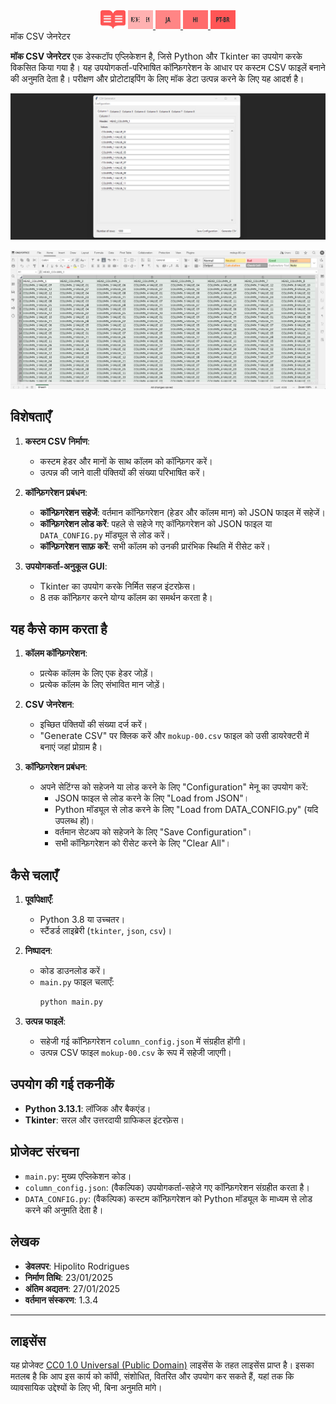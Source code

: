 <div align="center">
	<img height="30" width="40" src="https://github.com/hipolitorodrigues/mock_csv_generator/blob/e3f4b6240ef8b99934e7383aeafac11e1c1819d2/assets/images/img-readme-ico.svg">
    <a href="./README.md">
		<img height="30" width="40" src="https://github.com/hipolitorodrigues/mock_csv_generator/blob/e3f4b6240ef8b99934e7383aeafac11e1c1819d2/assets/images/img-readme-en.svg">
	</a>
	<a href="./RREADME.ja.md">
		<img height="30" width="40" src="https://github.com/hipolitorodrigues/mock_csv_generator/blob/e3f4b6240ef8b99934e7383aeafac11e1c1819d2/assets/images/img-readme-ja.svg">
	</a>
	<a href="./README.hi.md">
		<img height="30" width="40" src="https://github.com/hipolitorodrigues/mock_csv_generator/blob/e3f4b6240ef8b99934e7383aeafac11e1c1819d2/assets/images/img-readme-hi.svg">
	</a>
	<a href="./README.pt-BR">
		<img height="30" width="40" src="https://github.com/hipolitorodrigues/mock_csv_generator/blob/e3f4b6240ef8b99934e7383aeafac11e1c1819d2/assets/images/img-readme-pt-br.svg">
	</a>
</div

# मॉक CSV जेनरेटर

**मॉक CSV जेनरेटर** एक डेस्कटॉप एप्लिकेशन है, जिसे Python और Tkinter का उपयोग करके विकसित किया गया है। यह उपयोगकर्ता-परिभाषित कॉन्फ़िगरेशन के आधार पर कस्टम CSV फाइलें बनाने की अनुमति देता है। परीक्षण और प्रोटोटाइपिंग के लिए मॉक डेटा उत्पन्न करने के लिए यह आदर्श है।

![alt text](https://github.com/hipolitorodrigues/mock_csv_generator/blob/88853b15db5302aba301f4e70edf7a7e2503a11f/assets/images/sampling.png)

![alt text](https://github.com/hipolitorodrigues/mock_csv_generator/blob/ad0ad82c9a6114ccceee7eed0f983b205cf64991/assets/images/screenshot.png)

## विशेषताएँ

1. **कस्टम CSV निर्माण**:
   - कस्टम हेडर और मानों के साथ कॉलम को कॉन्फ़िगर करें।
   - उत्पन्न की जाने वाली पंक्तियों की संख्या परिभाषित करें।

2. **कॉन्फ़िगरेशन प्रबंधन**:
   - **कॉन्फ़िगरेशन सहेजें**: वर्तमान कॉन्फ़िगरेशन (हेडर और कॉलम मान) को JSON फाइल में सहेजें।
   - **कॉन्फ़िगरेशन लोड करें**: पहले से सहेजे गए कॉन्फ़िगरेशन को JSON फाइल या `DATA_CONFIG.py` मॉड्यूल से लोड करें।
   - **कॉन्फ़िगरेशन साफ़ करें**: सभी कॉलम को उनकी प्रारंभिक स्थिति में रीसेट करें।

3. **उपयोगकर्ता-अनुकूल GUI**:
   - Tkinter का उपयोग करके निर्मित सहज इंटरफ़ेस।
   - 8 तक कॉन्फ़िगर करने योग्य कॉलम का समर्थन करता है।

## यह कैसे काम करता है

1. **कॉलम कॉन्फ़िगरेशन**:
   - प्रत्येक कॉलम के लिए एक हेडर जोड़ें।
   - प्रत्येक कॉलम के लिए संभावित मान जोड़ें।

2. **CSV जेनरेशन**:
   - इच्छित पंक्तियों की संख्या दर्ज करें।
   - "Generate CSV" पर क्लिक करें और `mokup-00.csv` फाइल को उसी डायरेक्टरी में बनाएं जहां प्रोग्राम है।

3. **कॉन्फ़िगरेशन प्रबंधन**:
   - अपने सेटिंग्स को सहेजने या लोड करने के लिए "Configuration" मेनू का उपयोग करें:
     - JSON फाइल से लोड करने के लिए "Load from JSON"।
     - Python मॉड्यूल से लोड करने के लिए "Load from DATA_CONFIG.py" (यदि उपलब्ध हो)।
     - वर्तमान सेटअप को सहेजने के लिए "Save Configuration"।
     - सभी कॉन्फ़िगरेशन को रीसेट करने के लिए "Clear All"।

## कैसे चलाएँ

1. **पूर्वापेक्षाएँ**:
   - Python 3.8 या उच्चतर।
   - स्टैंडर्ड लाइब्रेरी (`tkinter`, `json`, `csv`)।

2. **निष्पादन**:
   - कोड डाउनलोड करें।
   - `main.py` फाइल चलाएँ:
     ```bash
     python main.py
     ```

3. **उत्पन्न फाइलें**:
   - सहेजी गई कॉन्फ़िगरेशन `column_config.json` में संग्रहीत होंगी।
   - उत्पन्न CSV फाइल `mokup-00.csv` के रूप में सहेजी जाएगी।

## उपयोग की गई तकनीकें

- **Python 3.13.1**: लॉजिक और बैकएंड।
- **Tkinter**: सरल और उत्तरदायी ग्राफिकल इंटरफ़ेस।

## प्रोजेक्ट संरचना

- `main.py`: मुख्य एप्लिकेशन कोड।
- `column_config.json`: (वैकल्पिक) उपयोगकर्ता-सहेजे गए कॉन्फ़िगरेशन संग्रहीत करता है।
- `DATA_CONFIG.py`: (वैकल्पिक) कस्टम कॉन्फ़िगरेशन को Python मॉड्यूल के माध्यम से लोड करने की अनुमति देता है।

## लेखक

- **डेवलपर**: Hipolito Rodrigues  
- **निर्माण तिथि**: 23/01/2025  
- **अंतिम अद्यतन**: 27/01/2025  
- **वर्तमान संस्करण**: 1.3.4  

---

## लाइसेंस

यह प्रोजेक्ट [CC0 1.0 Universal (Public Domain)](https://creativecommons.org/publicdomain/zero/1.0/) लाइसेंस के तहत लाइसेंस प्राप्त है। इसका मतलब है कि आप इस कार्य को कॉपी, संशोधित, वितरित और उपयोग कर सकते हैं, यहां तक कि व्यावसायिक उद्देश्यों के लिए भी, बिना अनुमति मांगे।
